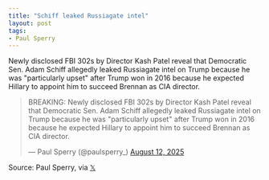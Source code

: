 ```yaml
---
title: "Schiff leaked Russiagate intel"
layout: post
tags:
- Paul Sperry
---
```


Newly disclosed FBI 302s by Director Kash Patel reveal that Democratic Sen. Adam Schiff allegedly leaked Russiagate intel on Trump because he was "particularly upset" after Trump won in 2016 because he expected Hillary to appoint him to succeed Brennan as CIA director.

<blockquote class="twitter-tweet"><p lang="en" dir="ltr">BREAKING: Newly disclosed FBI 302s by Director Kash Patel reveal that Democratic Sen. Adam Schiff allegedly leaked Russiagate intel on Trump because he was &quot;particularly upset&quot; after Trump won in 2016 because he expected Hillary to appoint him to succeed Brennan as CIA director.</p>&mdash; Paul Sperry (@paulsperry_) <a href="https://twitter.com/paulsperry_/status/1955121663881666571?ref_src=twsrc%5Etfw">August 12, 2025</a></blockquote> <script async src="https://platform.twitter.com/widgets.js" charset="utf-8"></script>

Source: Paul Sperry, via [𝕏](https://x.com)
